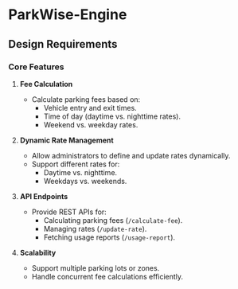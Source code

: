 # **ParkWise-Engine**

## **Design Requirements**

### **Core Features**
1. **Fee Calculation**
   - Calculate parking fees based on:
     - Vehicle entry and exit times.
     - Time of day (daytime vs. nighttime rates).
     - Weekend vs. weekday rates.

2. **Dynamic Rate Management**
   - Allow administrators to define and update rates dynamically.
   - Support different rates for:
     - Daytime vs. nighttime.
     - Weekdays vs. weekends.

3. **API Endpoints**
   - Provide REST APIs for:
     - Calculating parking fees (`/calculate-fee`).
     - Managing rates (`/update-rate`).
     - Fetching usage reports (`/usage-report`).

4. **Scalability**
   - Support multiple parking lots or zones.
   - Handle concurrent fee calculations efficiently.
